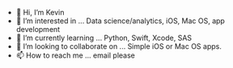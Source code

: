 - 👋 Hi, I’m Kevin
- 👀 I’m interested in ... Data science/analytics, iOS, Mac OS, app development
- 🌱 I’m currently learning ... Python, Swift, Xcode, SAS
- 💞️ I’m looking to collaborate on ... Simple iOS or Mac OS apps.
- 📫 How to reach me ... email please

<!---
AsianPockyz/AsianPockyz is a ✨ special ✨ repository because its `README.md` (this file) appears on your GitHub profile.
You can click the Preview link to take a look at your changes.
--->

